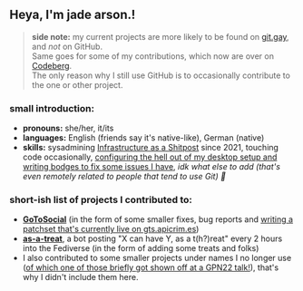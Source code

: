 <!--
## Hi there 👋

**wolfyjade/wolfyjade** is a ✨ _special_ ✨ repository because its `README.md` (this file) appears on your GitHub profile.

Here are some ideas to get you started:

- 🔭 I’m currently working on ...
- 🌱 I’m currently learning ...
- 👯 I’m looking to collaborate on ...
- 🤔 I’m looking for help with ...
- 💬 Ask me about ...
- 📫 How to reach me: ...
- 😄 Pronouns: ...
- ⚡ Fun fact: ...
-->

## Heya, I'm jade arson.!

> **side note:** my current projects are more likely to be found on [git.gay](https://git.gay/wolfyjade), and *not* on GitHub.  
> Same goes for some of my contributions, which now are over on [Codeberg](https://codeberg.org/wolfyjade).  
> The only reason why I still use GitHub is to occasionally contribute to the one or other project.

### small introduction:

- **pronouns:** she/her, it/its
- **languages:** English (friends say it's native-like), German (native)
- **skills:** sysadmining [Infrastructure as a Shitpost](https://status.wolfyja.de) since 2021, touching code occasionally, [configuring the hell out of my desktop setup and writing bodges to fix some issues I have](https://git.gay/wolfyjade/dotfiles), *idk what else to add (that's even remotely related to people that tend to use Git) 🥴*

### short-ish list of projects I contributed to:

- **[GoToSocial](https://codeberg.org/superseriousbusiness/gotosocial)** (in the form of some smaller fixes, bug reports and [writing a patchset that's currently live on gts.apicrim.es](https://git.gay/infrastructure-as-a-shitpost/gts.apicrim.es-patchset))
- **[as-a-treat](https://github.com/theresnotime/as-a-treat)**, a bot posting "X can have Y, as a t(h?)reat" every 2 hours into the Fediverse (in the form of adding some treats and folks)
- I also contributed to some smaller projects under names I no longer use ([of which one of those briefly got shown off at a GPN22 talk!](https://media.ccc.de/v/gpn22-244-bash-is-a-systems-programming-language#t=1158)), that's why I didn't include them here.

